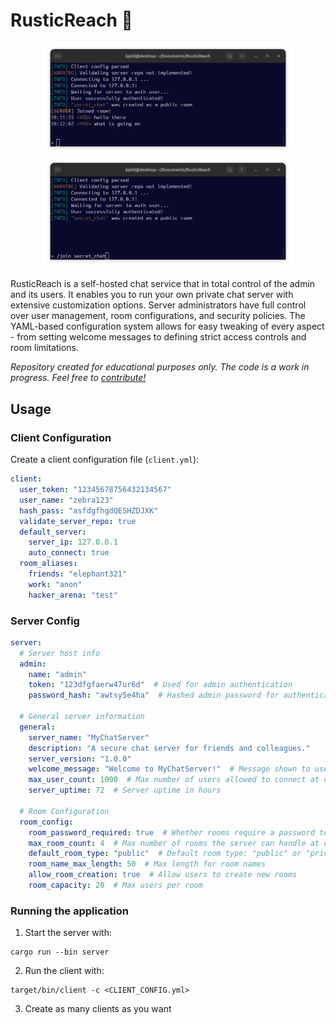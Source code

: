 # RusticReach 🦀

<div align="center">
  <img src="./assets/github/demos/msg_0_0_2.png" width="400" />
  <img src="./assets/github/demos/create_room_0_0_2.png" width="400" />
</div>

RusticReach is a self-hosted chat service that in total control of the admin and its users. It enables you to run your own private chat server with extensive customization options. Server administrators have full control over user management, room configurations, and security policies. The YAML-based configuration system allows for easy tweaking of every aspect - from setting welcome messages to defining strict access controls and room limitations.

*Repository created for educational purposes only. The code is a work in progress. Feel free to [contribute!](CONTRIBUTING.md)*

## Usage

### Client Configuration

Create a client configuration file (`client.yml`):

```yml
client:
  user_token: "12345678756432134567"
  user_name: "zebra123"
  hash_pass: "asfdgfhgdQESHZDJXK"
  validate_server_repo: true
  default_server:
    server_ip: 127.0.0.1
    auto_connect: true
  room_aliases:
    friends: "elephant321"
    work: "anon"
    hacker_arena: "test"
```

### Server Config

```yml
server:
  # Server host info
  admin:
    name: "admin"
    token: "123dfgfaerw47ur6d"  # Used for admin authentication
    password_hash: "awtsy5e4ha"  # Hashed admin password for authentication
  
  # General server information
  general:
    server_name: "MyChatServer"
    description: "A secure chat server for friends and colleagues."
    server_version: "1.0.0"
    welcome_message: "Welcome to MyChatServer!"  # Message shown to users when they connect
    max_user_count: 1000  # Max number of users allowed to connect at once
    server_uptime: 72  # Server uptime in hours
  
  # Room Configuration
  room_config:
    room_password_required: true  # Whether rooms require a password to join
    max_room_count: 4  # Max number of rooms the server can handle at once
    default_room_type: "public"  # Default room type: "public" or "private"
    room_name_max_length: 50  # Max length for room names
    allow_room_creation: true  # Allow users to create new rooms
    room_capacity: 20  # Max users per room
```

### Running the application

1. Start the server with:

```terminal
cargo run --bin server
```

2. Run the client with:

```terminal
target/bin/client -c <CLIENT_CONFIG.yml>
```

3. Create as many clients as you want